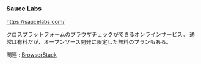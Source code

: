 ### Sauce Labs
<https://saucelabs.com/>

クロスプラットフォームのブラウザチェックができるオンラインサービス。
通常は有料だが、オープンソース開発に限定した無料のプランもある。

関連 : [BrowserStack](https://www.browserstack.com/)
